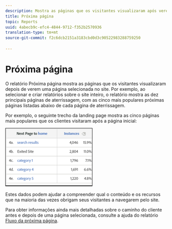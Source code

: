 ```yaml
---
description: Mostra as páginas que os visitantes visualizaram após verem uma página selecionada no site.
title: Próxima página
topic: Reports
uuid: 4abecb9c-efc4-4844-9712-f352b2570936
translation-type: tm+mt
source-git-commit: f2c6dcb2151a3183cbd0d3c90522983288759250

---
```



# Próxima página

O relatório Próxima página mostra as páginas que os visitantes visualizaram depois de verem uma página selecionada no site. Por exemplo, ao selecionar e criar relatórios sobre o site inteiro, o relatório mostra as dez principais páginas de aterrissagem, com as cinco mais populares próximas páginas listadas abaixo de cada página de aterrissagem.

Por exemplo, o seguinte trecho da landing page mostra as cinco páginas mais populares que os clientes visitaram após a página inicial:

![](assets/nextpage.png)

Estes dados podem ajudar a compreender qual o conteúdo e os recursos que na maioria das vezes obrigam seus visitantes a navegarem pelo site.

Para obter informações ainda mais detalhadas sobre o caminho do cliente antes e depois de uma página selecionada, consulte a ajuda do relatório [Fluxo da próxima página](https://docs.adobe.com/content/help/pt-BR/analytics/components/variables/dimensions-reports/reports-next-page-flow.html).

